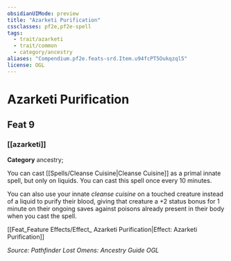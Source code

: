 ```yaml
---
obsidianUIMode: preview
title: "Azarketi Purification"
cssclasses: pf2e,pf2e-spell
tags:
  - trait/azarketi
  - trait/common
  - category/ancestry
aliases: "Compendium.pf2e.feats-srd.Item.u94fcPT5Oukqzql5"
license: OGL
---
```

# Azarketi Purification
## Feat 9
### [[azarketi]]

**Category** ancestry; 




You can cast [[Spells/Cleanse Cuisine|Cleanse Cuisine]] as a primal innate spell, but only on liquids. You can cast this spell once every 10 minutes.

You can also use your innate _cleanse cuisine_ on a touched creature instead of a liquid to purify their blood, giving that creature a +2 status bonus for 1 minute on their ongoing saves against poisons already present in their body when you cast the spell.

[[Feat_Feature Effects/Effect_ Azarketi Purification|Effect: Azarketi Purification]]

*Source: Pathfinder Lost Omens: Ancestry Guide*
*OGL*